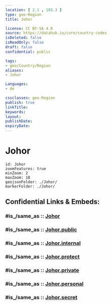```yaml
---
location: [ 2.1 , 103.3 ] 
type: geo-Region
title: Johor

license: CC BY-SA 4.0
source: https://datahub.io/core/country-codes
isDeleted: false
isReadOnly: false
draft: false
confidential: public

tags:
- geo/Country/Region
aliases:
- Johor

Languages:
- de

cssclasses: geo-Region
publish: true
linkTitle: 
keywords: 
layout: 
publishDate: 
expiryDate: 
---
```


# Johor

```leaflet
id: Johor
zoomFeatures: true 
minZoom: 2 
maxZoom: 18
geojsonFolder: ./Johor/
markerFolder: ./Johor/
```


## Confidential Links & Embeds: 

### #is_/same_as :: [Johor](/_Standards/Earth/Continent/Asia/Asia~South~East/Malay_Archipelago/Malaysia/States~Malaysia/Johor.md) 

### #is_/same_as :: [Johor.public](/_public/Earth/Continent/Asia/Asia~South~East/Malay_Archipelago/Malaysia/States~Malaysia/Johor.public.md) 

### #is_/same_as :: [Johor.internal](/_internal/Earth/Continent/Asia/Asia~South~East/Malay_Archipelago/Malaysia/States~Malaysia/Johor.internal.md) 

### #is_/same_as :: [Johor.protect](/_protect/Earth/Continent/Asia/Asia~South~East/Malay_Archipelago/Malaysia/States~Malaysia/Johor.protect.md) 

### #is_/same_as :: [Johor.private](/_private/Earth/Continent/Asia/Asia~South~East/Malay_Archipelago/Malaysia/States~Malaysia/Johor.private.md) 

### #is_/same_as :: [Johor.personal](/_personal/Earth/Continent/Asia/Asia~South~East/Malay_Archipelago/Malaysia/States~Malaysia/Johor.personal.md) 

### #is_/same_as :: [Johor.secret](/_secret/Earth/Continent/Asia/Asia~South~East/Malay_Archipelago/Malaysia/States~Malaysia/Johor.secret.md)

